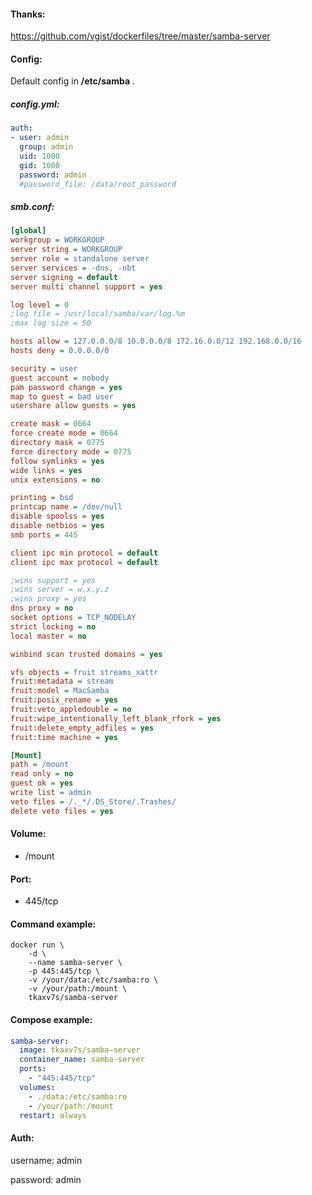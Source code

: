 #### Thanks:

https://github.com/vgist/dockerfiles/tree/master/samba-server


#### Config:

Default config in **/etc/samba** .

##### config.yml:

```yaml
auth:
- user: admin
  group: admin
  uid: 1000
  gid: 1000
  password: admin
  #password_file: /data/root_password
```

##### smb.conf:

```ini
[global]
workgroup = WORKGROUP
server string = WORKGROUP
server role = standalone server
server services = -dns, -nbt
server signing = default
server multi channel support = yes

log level = 0
;log file = /usr/local/samba/var/log.%m
;max log size = 50

hosts allow = 127.0.0.0/8 10.0.0.0/8 172.16.0.0/12 192.168.0.0/16
hosts deny = 0.0.0.0/0

security = user
guest account = nobody
pam password change = yes
map to guest = bad user
usershare allow guests = yes

create mask = 0664
force create mode = 0664
directory mask = 0775
force directory mode = 0775
follow symlinks = yes
wide links = yes
unix extensions = no

printing = bsd
printcap name = /dev/null
disable spoolss = yes
disable netbios = yes
smb ports = 445

client ipc min protocol = default
client ipc max protocol = default

;wins support = yes
;wins server = w.x.y.z
;wins proxy = yes
dns proxy = no
socket options = TCP_NODELAY
strict locking = no
local master = no

winbind scan trusted domains = yes

vfs objects = fruit streams_xattr
fruit:metadata = stream
fruit:model = MacSamba
fruit:posix_rename = yes
fruit:veto_appledouble = no
fruit:wipe_intentionally_left_blank_rfork = yes
fruit:delete_empty_adfiles = yes
fruit:time machine = yes

[Mount]
path = /mount
read only = no
guest ok = yes
write list = admin
veto files = /._*/.DS_Store/.Trashes/
delete veto files = yes
```

#### Volume:

- /mount

#### Port:

- 445/tcp

#### Command example:

```shell
docker run \
    -d \
    --name samba-server \
    -p 445:445/tcp \
    -v /your/data:/etc/samba:ro \
    -v /your/path:/mount \
    tkaxv7s/samba-server
```

#### Compose example:

```yaml
samba-server:
  image: tkaxv7s/samba-server
  container_name: samba-server
  ports:
    - "445:445/tcp"
  volumes:
    - ./data:/etc/samba:ro
    - /your/path:/mount
  restart: always
```

#### Auth:

username: admin

password: admin
